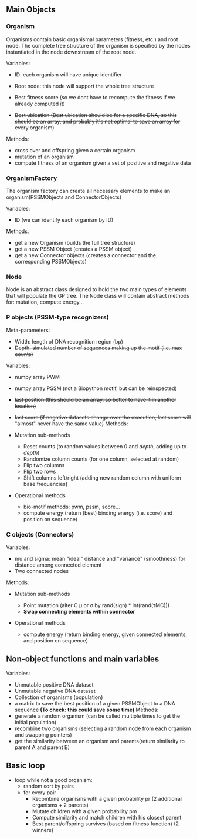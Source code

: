 
## Main Objects

### Organism

Organisms contain basic organismal parameters (fitness, etc.) and root node. The complete tree structure of the organism is specified by the nodes instantiated in the node downstream of the root node.

Variables:
- ID: each organism will have unique identifier
- Root node: this node will support the whole tree structure

- Best fitness score (so we dont have to recompute the fitness if we already computed it)
- ~~Best ubication (Best ubication should be for a specific DNA, so this should be an array, and probably it's not optimal to save an array for every organism)~~

Methods:

- cross over and offspring given a certain organism
- mutation of an organism
- compute fitness of an organism given a set of positive and negative data

### OrganismFactory

The organism factory can create all necessary elements to make an organism(PSSMObjects and ConnectorObjects)

Variables:
- ID (we can identify each organism by ID)
 

Methods:
- get a new Organism (builds the full tree structure)
- get a new PSSM Object (creates a PSSM object)
- get a new Connector objects (creates a connector and the corresponding PSSMObjects)



### Node

Node is an abstract class designed to hold the two main types of elements that will populate the GP tree.
The Node class will contain abstract methods for: mutation, compute energy...


### P objects (PSSM-type recognizers)

Meta-parameters:

- Width: length of DNA recognition region (bp)
- ~~Depth: simulated number of sequences making up the motif (i.e. max counts)~~

Variables:
- numpy array PWM
- numpy array PSSM (not a Biopython motif, but can be reinspected)
- ~~last position (this should be an array, so better to have it in another location)~~
- ~~last score (if negative datasets change over the execution, last score will "almost" never have the same value)~~
Methods:

- Mutation sub-methods
  - Reset counts (to random values between 0 and _depth_, adding up to _depth_)
  - Randomize column counts (for one column, selected at random)
  - Flip two columns
  - Flip two rows
  - Shift columns left/right (adding new random column with uniform base frequencies)
- Operational methods
  - bio-motif methods: pwm, pssm, score...
  - compute energy (return (best) binding energy (i.e. score) and position on sequence)
  

### C objects (Connectors)

Variables:

- mu and sigma: mean "ideal" distance and "variance" (smoothness) for distance among connected element
- Two connected nodes

Methods:

- Mutation sub-methods
  - Point mutation (alter C μ or σ by rand(sign) * int(rand(τMC)))
  - **Swap connecting elements within connector**

- Operational methods
  - compute energy (return binding energy, given connected elements, and position on sequence)



## Non-object functions and main variables

Variables:
  - Unmutable positive DNA dataset
  - Unmutable negative DNA dataset
  - Collection of organisms (population)
  - a matrix to save the best position of a given PSSMObject to a DNA sequence **(To check: this could save some time)**
Methods:
  - generate a random organism (can be called multiple times to get the initial population)
  - recombine two organisms (selecting a random node from each organism and swapping pointers)
  - get the similarity between an organism and parents(return similarity to parent A and parent B)


## Basic loop
  - loop while not a good organism:
    - random sort by pairs
    - for every pair
      - Recombine organisms with a given probability pr (2 additional organisms + 2 parents)
      - Mutate children with a given probability pm
      - Compute similarity and match children with his closest parent
      - Best parent/offspring survives (based on fitness function) (2 winners)






